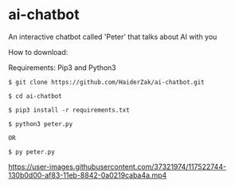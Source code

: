 # ai-chatbot
An interactive chatbot called 'Peter' that talks about AI with you

How to download:

Requirements: Pip3 and Python3
```
$ git clone https://github.com/HaiderZak/ai-chatbot.git

$ cd ai-chatbot

$ pip3 install -r requirements.txt

$ python3 peter.py

OR

$ py peter.py

```


https://user-images.githubusercontent.com/37321974/117522744-130b0d00-af83-11eb-8842-0a0219caba4a.mp4


